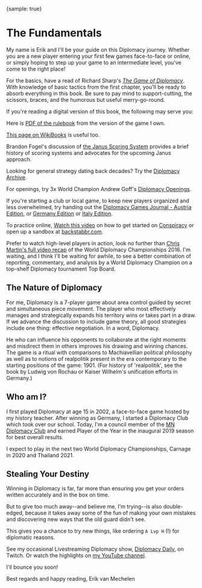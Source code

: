 {sample: true}
# The Fundamentals

My name is Erik and I'll be your guide on this Diplomacy journey. Whether you are a new player entering your first few games face-to-face or online, or simply hoping to step up your game to an intermediate level, you've come to the right place!

For the basics, have a read of Richard Sharp's [_The Game of Diplomacy_](https://diplomacy-archive.com/god). With knowledge of basic tactics from the first chapter, you'll be ready to absorb everything in this book. Be sure to pay mind to support-cutting, the scissors, braces, and the humorous but useful merry-go-round.

If you're reading a digital version of this book, the following may serve you: 

Here is [PDF of the rulebook](https://www.wizards.com/avalonhill/rules/diplomacy.pdf) from the version of the game I own. 

[This page on WikiBooks](https://en.wikibooks.org/wiki/Diplomacy/Rules) is useful too.

Brandon Fogel's discussion of [the Janus Scoring System](https://github.com/erikvanmechelen/diplomacybook/blob/master/2019-07%20-%20Systems%20of%20Value%20in%20Diplomacy%20(Janus)%20v3%20(1).pdf) provides a brief history of scoring systems and advocates for the upcoming Janus approach.

Looking for general strategy dating back decades? Try the [Diplomacy Archive](http://www.diplomacy-archive.com/home.htm).

For openings, try 3x World Champion Andrew Goff's [Diplomacy Openings](https://diplomacyopenings.wordpress.com/).

If you're starting a club or local game, to keep new players organized and less overwhelmed, try handing out the [Diplomacy Games Journal - Austria Edition](https://www.amazon.com/dp/1704088372), or [Germany Edition](https://www.amazon.com/dp/1704300924) or [Italy Edition](https://www.amazon.com/dp/1704232562).

To practice online, [Watch this video](https://youtu.be/mgWste5NwNY) on how to get started on [Conspiracy](https://play.google.com/store/apps/details?id=com.badfrog.conspiracy.app&hl=en_US) or open up a sandbox at [backstabbr.com](backstabbr.com).

Prefer to watch high-level players in action, look no further than [Chris Martin's full video recap](https://www.youtube.com/watch?v=zPlUuvIV7ws&list=PLbwng27eI0e3O9rIFcXp_Bvr97TNgAsQw) of the World Diplomacy Championships 2016. I'm waiting, and I think I'll be waiting for awhile, to see a better combination of reporting, commentary, and analysis by a World Diplomacy Champion on a top-shelf Diplomacy tournament Top Board.  

## The Nature of Diplomacy

For me, Diplomacy is a 7-player game about area control guided by secret and simultaneous piece movement. The player who most effectively manages and strategically expands his territory wins or takes part in a draw. If we advance the discussion to include game theory, all good strategies include one thing: effective negotiation. In a word, Diplomacy.  

He who can influence his opponents to collaborate at the right moments and misdirect them in others improves his drawing and winning chances. The game is a ritual with comparisons to Machiavellian political philosophy as well as to notions of realpolitik present in the era contemporary to the starting positions of the game: 1901. (For history of 'realpolitik', see the book by Ludwig von Rochau or Kaiser Wilhelm's unification efforts in Germany.)

## Who am I?

I first played Diplomacy at age 15 in 2002, a face-to-face game hosted by my history teacher. After winning as Germany, I started a Diplomacy Club which took over our school. Today, I'm a council member of the [MN Diplomacy Club](https://mndiplomacyclub.com) and earned Player of the Year in the inaugural 2019 season for best overall results. 

I expect to play in the next two World Diplomacy Championships, Carnage in 2020 and Thailand 2021.


## Stealing Your Destiny

Winning in Diplomacy is far, far more than ensuring you get your orders written accurately and in the box on time. 

But to give too much away--and believe me, I'm trying--is also double-edged, because it takes away some of the fun of making your own mistakes and discovering new ways that the old guard didn't see. 

This gives you a chance to try new things, like ordering `A Lvp H` (!) for diplomatic reasons. 

See my occasional Livestreaming Diplomacy show, [Diplomacy Daily](https://twitch.tv/decision_), on Twitch. Or watch the highlights on [my YouTube channel](https://www.youtube.com/channel/UCHd8aV8-hVwWafem1tiXClw?view_as=subscriber).

I'll bounce you soon! 

Best regards and happy reading,
Erik van Mechelen 